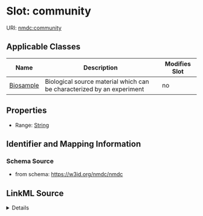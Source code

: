 # Slot: community

URI: [nmdc:community](https://w3id.org/nmdc/community)



<!-- no inheritance hierarchy -->




## Applicable Classes

| Name | Description | Modifies Slot |
| --- | --- | --- |
[Biosample](Biosample.md) | Biological source material which can be characterized by an experiment |  no  |







## Properties

* Range: [String](String.md)





## Identifier and Mapping Information







### Schema Source


* from schema: https://w3id.org/nmdc/nmdc




## LinkML Source

<details>
```yaml
name: community
from_schema: https://w3id.org/nmdc/nmdc
rank: 1000
alias: community
domain_of:
- Biosample
range: string

```
</details>
